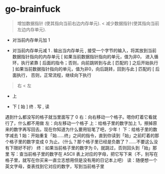 # go-brainfuck


> 增加数据指针 (使其指向当前右边内存单元).
< 减少数据指针(使其指向当前左边内存单元).
+ 对当前内存单元加 1
- 对当前内存单元减 1
. 输出当内存单元
, 接受一个字节的输入，将其放到当前数据指针指向的内存单元
[ 如果当前数据指针指向的单元，值为非0， 进入循环，执行紧靠 [ 后面的指令；否则，向前跳转到与此 [ 匹配的 ] 之后开始执行
] 如果当前数据指针指向的单元，值为非0，向后跳转，回到与此 ] 匹配的 [ 后面执行， 否则，正常流程，继续向下执行


> 右
< 左
+ 上
- 下
[ 始
] 终
. 写
, 读

遇到什么都没写的格子就当里面写了 0
右：向右移动一个格子。嗯你盯着它看就行了，什么都不用做
左：向左移动一个格子
上：给格子里的数字加上 1，擦掉原来的数字再写回去。现在你知道为什么要用铅笔了吧，少年！
下：给格子里的数字减去 1
始：开始重复「始……终」之间的指令，直到你读到「始」之前盯着的那个格子里的数字变成 0 为止。（什么？那个格子里已经是负数了？……不要这么没有下限好不好）
终：如果当前格子里的数字为 0，就跳过，否则回头到「始」那里
写：查当前格子里的数字在 ASCII 表上对应的字母，把它写下来（不，别写在格子里，就写在你买来一直立志想用但是没有用的日记本上吧）
读：随便想一个英文字母，查表找到它对应的数字，写到当前格子里

